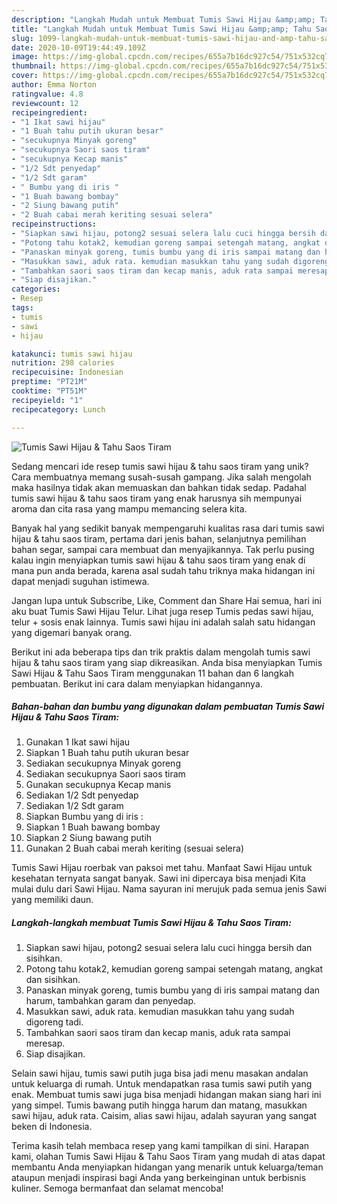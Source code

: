 ```yaml
---
description: "Langkah Mudah untuk Membuat Tumis Sawi Hijau &amp;amp; Tahu Saos Tiram yang Menggugah Selera"
title: "Langkah Mudah untuk Membuat Tumis Sawi Hijau &amp;amp; Tahu Saos Tiram yang Menggugah Selera"
slug: 1099-langkah-mudah-untuk-membuat-tumis-sawi-hijau-and-amp-tahu-saos-tiram-yang-menggugah-selera
date: 2020-10-09T19:44:49.109Z
image: https://img-global.cpcdn.com/recipes/655a7b16dc927c54/751x532cq70/tumis-sawi-hijau-tahu-saos-tiram-foto-resep-utama.jpg
thumbnail: https://img-global.cpcdn.com/recipes/655a7b16dc927c54/751x532cq70/tumis-sawi-hijau-tahu-saos-tiram-foto-resep-utama.jpg
cover: https://img-global.cpcdn.com/recipes/655a7b16dc927c54/751x532cq70/tumis-sawi-hijau-tahu-saos-tiram-foto-resep-utama.jpg
author: Emma Norton
ratingvalue: 4.8
reviewcount: 12
recipeingredient:
- "1 Ikat sawi hijau"
- "1 Buah tahu putih ukuran besar"
- "secukupnya Minyak goreng"
- "secukupnya Saori saos tiram"
- "secukupnya Kecap manis"
- "1/2 Sdt penyedap"
- "1/2 Sdt garam"
- " Bumbu yang di iris "
- "1 Buah bawang bombay"
- "2 Siung bawang putih"
- "2 Buah cabai merah keriting sesuai selera"
recipeinstructions:
- "Siapkan sawi hijau, potong2 sesuai selera lalu cuci hingga bersih dan sisihkan."
- "Potong tahu kotak2, kemudian goreng sampai setengah matang, angkat dan sisihkan."
- "Panaskan minyak goreng, tumis bumbu yang di iris sampai matang dan harum, tambahkan garam dan penyedap."
- "Masukkan sawi, aduk rata. kemudian masukkan tahu yang sudah digoreng tadi."
- "Tambahkan saori saos tiram dan kecap manis, aduk rata sampai meresap."
- "Siap disajikan."
categories:
- Resep
tags:
- tumis
- sawi
- hijau

katakunci: tumis sawi hijau 
nutrition: 298 calories
recipecuisine: Indonesian
preptime: "PT21M"
cooktime: "PT51M"
recipeyield: "1"
recipecategory: Lunch

---
```



![Tumis Sawi Hijau &amp; Tahu Saos Tiram](https://img-global.cpcdn.com/recipes/655a7b16dc927c54/751x532cq70/tumis-sawi-hijau-tahu-saos-tiram-foto-resep-utama.jpg)

Sedang mencari ide resep tumis sawi hijau &amp; tahu saos tiram yang unik? Cara membuatnya memang susah-susah gampang. Jika salah mengolah maka hasilnya tidak akan memuaskan dan bahkan tidak sedap. Padahal tumis sawi hijau &amp; tahu saos tiram yang enak harusnya sih mempunyai aroma dan cita rasa yang mampu memancing selera kita.

Banyak hal yang sedikit banyak mempengaruhi kualitas rasa dari tumis sawi hijau &amp; tahu saos tiram, pertama dari jenis bahan, selanjutnya pemilihan bahan segar, sampai cara membuat dan menyajikannya. Tak perlu pusing kalau ingin menyiapkan tumis sawi hijau &amp; tahu saos tiram yang enak di mana pun anda berada, karena asal sudah tahu triknya maka hidangan ini dapat menjadi suguhan istimewa.

Jangan lupa untuk Subscribe, Like, Comment dan Share Hai semua, hari ini aku buat Tumis Sawi Hijau Telur. Lihat juga resep Tumis pedas sawi hijau, telur + sosis enak lainnya. Tumis sawi hijau ini adalah salah satu hidangan yang digemari banyak orang.


Berikut ini ada beberapa tips dan trik praktis dalam mengolah tumis sawi hijau &amp; tahu saos tiram yang siap dikreasikan. Anda bisa menyiapkan Tumis Sawi Hijau &amp; Tahu Saos Tiram menggunakan 11 bahan dan 6 langkah pembuatan. Berikut ini cara dalam menyiapkan hidangannya.

<!--inarticleads1-->

##### Bahan-bahan dan bumbu yang digunakan dalam pembuatan Tumis Sawi Hijau &amp; Tahu Saos Tiram:

1. Gunakan 1 Ikat sawi hijau
1. Siapkan 1 Buah tahu putih ukuran besar
1. Sediakan secukupnya Minyak goreng
1. Sediakan secukupnya Saori saos tiram
1. Gunakan secukupnya Kecap manis
1. Sediakan 1/2 Sdt penyedap
1. Sediakan 1/2 Sdt garam
1. Siapkan  Bumbu yang di iris :
1. Siapkan 1 Buah bawang bombay
1. Siapkan 2 Siung bawang putih
1. Gunakan 2 Buah cabai merah keriting (sesuai selera)


Tumis Sawi Hijau roerbak van paksoi met tahu. Manfaat Sawi Hijau untuk kesehatan ternyata sangat banyak. Sawi ini dipercaya bisa menjadi Kita mulai dulu dari Sawi Hijau. Nama sayuran ini merujuk pada semua jenis Sawi yang memiliki daun. 

<!--inarticleads2-->

##### Langkah-langkah membuat Tumis Sawi Hijau &amp; Tahu Saos Tiram:

1. Siapkan sawi hijau, potong2 sesuai selera lalu cuci hingga bersih dan sisihkan.
1. Potong tahu kotak2, kemudian goreng sampai setengah matang, angkat dan sisihkan.
1. Panaskan minyak goreng, tumis bumbu yang di iris sampai matang dan harum, tambahkan garam dan penyedap.
1. Masukkan sawi, aduk rata. kemudian masukkan tahu yang sudah digoreng tadi.
1. Tambahkan saori saos tiram dan kecap manis, aduk rata sampai meresap.
1. Siap disajikan.


Selain sawi hijau, tumis sawi putih juga bisa jadi menu masakan andalan untuk keluarga di rumah. Untuk mendapatkan rasa tumis sawi putih yang enak. Membuat tumis sawi juga bisa menjadi hidangan makan siang hari ini yang simpel. Tumis bawang putih hingga harum dan matang, masukkan sawi hijau, aduk rata. Caisim, alias sawi hijau, adalah sayuran yang sangat beken di Indonesia. 

Terima kasih telah membaca resep yang kami tampilkan di sini. Harapan kami, olahan Tumis Sawi Hijau &amp; Tahu Saos Tiram yang mudah di atas dapat membantu Anda menyiapkan hidangan yang menarik untuk keluarga/teman ataupun menjadi inspirasi bagi Anda yang berkeinginan untuk berbisnis kuliner. Semoga bermanfaat dan selamat mencoba!

